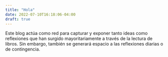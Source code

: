 ```yaml
---
title: "Hola"
date: 2022-07-10T16:18:06-04:00
draft: true
---
```

 Este blog actúa como red para capturar y exponer tanto ideas como reflexiones que han surgido mayoritariamente a través de la lectura de libros. Sin embargo, también se generará espacio a las reflexiones diarias o de contingencia. 

